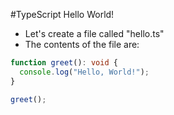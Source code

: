 #TypeScript Hello World!

+ Let's create a file called "hello.ts"
+ The contents of the file are:
```typescript
function greet(): void {
  console.log("Hello, World!");
}

greet();
